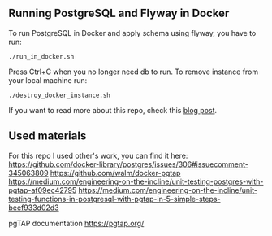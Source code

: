 ## Running PostgreSQL and Flyway in Docker

To run PostgreSQL in Docker and apply schema using flyway, you have to run:
```
./run_in_docker.sh
```

Press Ctrl+C when you no longer need db to run. To remove instance from your local machine run:
```
./destroy_docker_instance.sh
```

If you want to read more about this repo, check this [blog post](https://writeitdifferently.com/postgresql/flyway/2020/03/15/running-postgresql-and-flyway-with-docker-compose.html).

## Used materials

For this repo I used other's work, you can find it here:
https://github.com/docker-library/postgres/issues/306#issuecomment-345063809
https://github.com/walm/docker-pgtap
https://medium.com/engineering-on-the-incline/unit-testing-postgres-with-pgtap-af09ec42795
https://medium.com/engineering-on-the-incline/unit-testing-functions-in-postgresql-with-pgtap-in-5-simple-steps-beef933d02d3

pgTAP documentation https://pgtap.org/